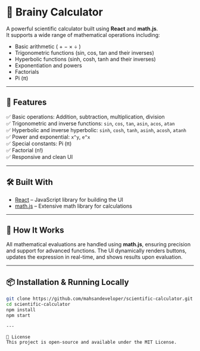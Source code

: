 # 🔢 Brainy Calculator

A powerful scientific calculator built using **React** and **math.js**.  
It supports a wide range of mathematical operations including:

- Basic arithmetic ( + − × ÷ )
- Trigonometric functions (sin, cos, tan and their inverses)
- Hyperbolic functions (sinh, cosh, tanh and their inverses)
- Exponentiation and powers
- Factorials
- Pi (π)

---

## 🚀 Features

✅ Basic operations: Addition, subtraction, multiplication, division  
✅ Trigonometric and inverse functions: `sin`, `cos`, `tan`, `asin`, `acos`, `atan`  
✅ Hyperbolic and inverse hyperbolic: `sinh`, `cosh`, `tanh`, `asinh`, `acosh`, `atanh`  
✅ Power and exponential: `x^y`, `e^x`  
✅ Special constants: Pi (π)  
✅ Factorial (n!)  
✅ Responsive and clean UI  

---

## 🛠️ Built With

- [React](https://reactjs.org/) – JavaScript library for building the UI  
- [math.js](https://mathjs.org/) – Extensive math library for calculations  

---

## 🧠 How It Works

All mathematical evaluations are handled using **math.js**, ensuring precision and support for advanced functions. The UI dynamically renders buttons, updates the expression in real-time, and shows results upon evaluation.

---

## 📦 Installation & Running Locally

```bash
git clone https://github.com/mahsandeveloper/scientific-calculator.git
cd scientific-calculator
npm install
npm start

---

📄 License
This project is open-source and available under the MIT License.
